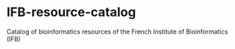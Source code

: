 # IFB-resource-catalog
Catalog of bioinformatics resources of the French Institute of Bioinformatics (IFB)
